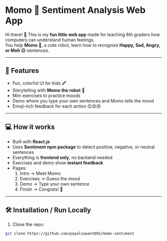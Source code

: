 # Momo 🤖 Sentiment Analysis Web App

Hi there! 👋 This is my **fun little web app** made for teaching 6th graders how computers can understand human feelings.  
You help **Momo 🤖**, a cute robot, learn how to recognize **Happy, Sad, Angry, or Meh 😐** sentences.  

---

## 🎯 Features

- Fun, colorful UI for kids 🖍️  
- Storytelling with **Momo the robot** 🤖  
- Mini exercises to practice moods  
- Demo where you type your own sentences and Momo tells the mood  
- Emoji-rich feedback for each action 😊😢😡  

---

## 💻 How it works

- Built with **React.js**  
- Uses **Sentiment npm package** to detect positive, negative, or neutral sentences  
- Everything is **frontend only**, no backend needed  
- Exercises and demo show **instant feedback**  
- Pages:  
  1. Intro → Meet Momo  
  2. Exercises → Guess the mood  
  3. Demo → Type your own sentence  
  4. Finish → Congrats! 🎉  

---

## 🛠️ Installation / Run Locally

1. Clone the repo:

```bash
git clone https://github.com/payalsawant001/momo-sentiment
